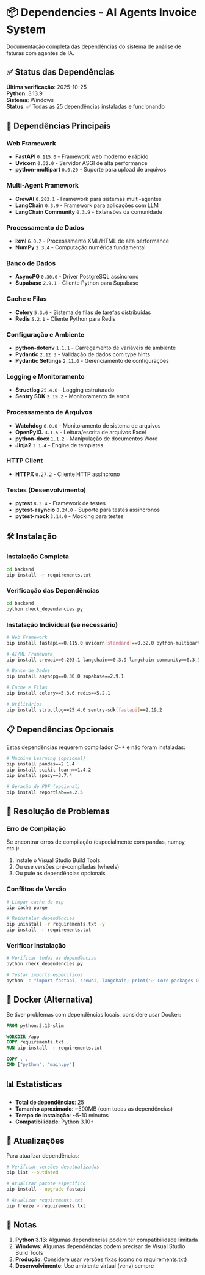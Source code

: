 # 📦 Dependencies - AI Agents Invoice System

Documentação completa das dependências do sistema de análise de faturas com agentes de IA.

## ✅ Status das Dependências

**Última verificação**: 2025-10-25  
**Python**: 3.13.9  
**Sistema**: Windows  
**Status**: ✅ Todas as 25 dependências instaladas e funcionando

## 🚀 Dependências Principais

### Web Framework

- **FastAPI** `0.115.0` - Framework web moderno e rápido
- **Uvicorn** `0.32.0` - Servidor ASGI de alta performance
- **python-multipart** `0.0.20` - Suporte para upload de arquivos

### Multi-Agent Framework

- **CrewAI** `0.203.1` - Framework para sistemas multi-agentes
- **LangChain** `0.3.9` - Framework para aplicações com LLM
- **LangChain Community** `0.3.9` - Extensões da comunidade

### Processamento de Dados

- **lxml** `6.0.2` - Processamento XML/HTML de alta performance
- **NumPy** `2.3.4` - Computação numérica fundamental

### Banco de Dados

- **AsyncPG** `0.30.0` - Driver PostgreSQL assíncrono
- **Supabase** `2.9.1` - Cliente Python para Supabase

### Cache e Filas

- **Celery** `5.3.6` - Sistema de filas de tarefas distribuídas
- **Redis** `5.2.1` - Cliente Python para Redis

### Configuração e Ambiente

- **python-dotenv** `1.1.1` - Carregamento de variáveis de ambiente
- **Pydantic** `2.12.3` - Validação de dados com type hints
- **Pydantic Settings** `2.11.0` - Gerenciamento de configurações

### Logging e Monitoramento

- **Structlog** `25.4.0` - Logging estruturado
- **Sentry SDK** `2.19.2` - Monitoramento de erros

### Processamento de Arquivos

- **Watchdog** `6.0.0` - Monitoramento de sistema de arquivos
- **OpenPyXL** `3.1.5` - Leitura/escrita de arquivos Excel
- **python-docx** `1.1.2` - Manipulação de documentos Word
- **Jinja2** `3.1.4` - Engine de templates

### HTTP Client

- **HTTPX** `0.27.2` - Cliente HTTP assíncrono

### Testes (Desenvolvimento)

- **pytest** `8.3.4` - Framework de testes
- **pytest-asyncio** `0.24.0` - Suporte para testes assíncronos
- **pytest-mock** `3.14.0` - Mocking para testes

## 🛠️ Instalação

### Instalação Completa

```bash
cd backend
pip install -r requirements.txt
```

### Verificação das Dependências

```bash
cd backend
python check_dependencies.py
```

### Instalação Individual (se necessário)

```bash
# Web Framework
pip install fastapi==0.115.0 uvicorn[standard]==0.32.0 python-multipart==0.0.20

# AI/ML Framework
pip install crewai==0.203.1 langchain==0.3.9 langchain-community==0.3.9

# Banco de Dados
pip install asyncpg==0.30.0 supabase==2.9.1

# Cache e Filas
pip install celery==5.3.6 redis==5.2.1

# Utilitários
pip install structlog==25.4.0 sentry-sdk[fastapi]==2.19.2
```

## 📋 Dependências Opcionais

Estas dependências requerem compilador C++ e não foram instaladas:

```bash
# Machine Learning (opcional)
pip install pandas==2.1.4
pip install scikit-learn==1.4.2
pip install spacy==3.7.4

# Geração de PDF (opcional)
pip install reportlab==4.2.5
```

## 🔧 Resolução de Problemas

### Erro de Compilação

Se encontrar erros de compilação (especialmente com pandas, numpy, etc.):

1. Instale o Visual Studio Build Tools
2. Ou use versões pré-compiladas (wheels)
3. Ou pule as dependências opcionais

### Conflitos de Versão

```bash
# Limpar cache do pip
pip cache purge

# Reinstalar dependências
pip uninstall -r requirements.txt -y
pip install -r requirements.txt
```

### Verificar Instalação

```bash
# Verificar todas as dependências
python check_dependencies.py

# Testar imports específicos
python -c "import fastapi, crewai, langchain; print('✅ Core packages OK')"
```

## 🐳 Docker (Alternativa)

Se tiver problemas com dependências locais, considere usar Docker:

```dockerfile
FROM python:3.13-slim

WORKDIR /app
COPY requirements.txt .
RUN pip install -r requirements.txt

COPY . .
CMD ["python", "main.py"]
```

## 📊 Estatísticas

- **Total de dependências**: 25
- **Tamanho aproximado**: ~500MB (com todas as dependências)
- **Tempo de instalação**: ~5-10 minutos
- **Compatibilidade**: Python 3.10+

## 🔄 Atualizações

Para atualizar dependências:

```bash
# Verificar versões desatualizadas
pip list --outdated

# Atualizar pacote específico
pip install --upgrade fastapi

# Atualizar requirements.txt
pip freeze > requirements.txt
```

## 📝 Notas

1. **Python 3.13**: Algumas dependências podem ter compatibilidade limitada
2. **Windows**: Algumas dependências podem precisar de Visual Studio Build Tools
3. **Produção**: Considere usar versões fixas (como no requirements.txt)
4. **Desenvolvimento**: Use ambiente virtual (venv) sempre
